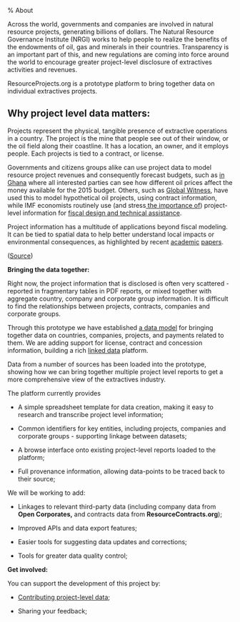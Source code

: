 % About

Across the world, governments and companies are involved in natural resource projects, generating billions of dollars. The Natural Resource Governance Institute (NRGI) works to help people to realize the benefits of the endowments of oil, gas and minerals in their countries. Transparency is an important part of this, and new regulations are coming into force around the world to encourage greater project-level disclosure of extractives activities and revenues.

ResourceProjects.org is a prototype platform to bring together data on individual extractives projects. 

## Why project level data matters:

Projects represent the physical, tangible presence of extractive operations in a country. The project is the mine that people see out of their window, or the oil field along their coastline. It has a location, an owner, and it employs people. Each projects is tied to a contract, or license.

Governments and citizens groups alike can use project data to model resource project revenues and consequently forecast budgets, such as [in Ghana](http://www.resourcegovernance.org/news/blog/forecasting-ghanas-oil-revenues-what-open-fiscal-modelling-tells-us-about-budget-year-ahea) where all interested parties can see how different oil prices affect the money available for the 2015 budget. Others, such as [Global Witness](http://www.globalwitness.org/ugandaoilcontracts/), have used this to model hypothetical oil projects, using contract information, while IMF economists routinely use (and stress[ the importance of](http://www.imfbookstore.org/ProdDetails.asp?ID=NRRAHEA)) project-level information for [fiscal design and technical assistance](http://www.resourcegovernance.org/news/blog/modeling-masses-why-imf-should-open-fari-model-public-use).

Project information has a multitude of applications beyond fiscal modeling. It can be tied to spatial data to help better understand local impacts or environmental consequences, as highlighted by recent [academic](http://www.annualreviews.org/doi/abs/10.1146/annurev-resource-100814-125106) [papers](http://www.theigc.org/wp-content/uploads/2014/09/Aragon-Rud-2013-Working-Paper.pdf).

([Source](http://tech.transparency-initiative.org/follow-the-money-jim-cust-open-project-data-matters/)) 

**Bringing the data together:**

Right now, the project information that is disclosed is often very scattered - reported in fragmentary tables in PDF reports, or mixed together with aggregate country, company and corporate group information. It is difficult to find the relationships between projects, contracts, companies and corporate groups. 

Through this prototype we have established [a data model](/model.html) for bringing together data on countries, companies, projects, and payments related to them. We are adding support for license, contract and concession information, building a rich [linked data](https://en.wikipedia.org/wiki/Linked_data) platform. 

Data from a number of sources has been loaded into the prototype, showing how we can bring together multiple project level reports to get a more comprehensive view of the extractives industry. 

The platform currently provides

* A simple spreadsheet template for data creation, making it easy to research and transcribe project level information;

* Common identifiers for key entities, including projects, companies and corporate groups - supporting linkage between datasets;

* A browse interface onto existing project-level reports loaded to the platform;

* Full provenance information, allowing data-points to be traced back to their source;

We will be working to add:

* Linkages to relevant third-party data (including company data from **Open Corporates,** and contracts data from **ResourceContracts.org**);

* Improved APIs and data export features;

* Easier tools for suggesting data updates and corrections;

* Tools for greater data quality control;

**Get involved:**

You can support the development of this project by:

* [Contributing project-level data](/contribute.html);

* Sharing your feedback;

